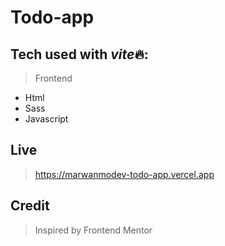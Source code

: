 # Todo-app

## Tech used with *vite*🔥:

> Frontend

-   Html
-   Sass
-   Javascript

## Live

> https://marwanmodev-todo-app.vercel.app

## Credit

> Inspired by Frontend Mentor